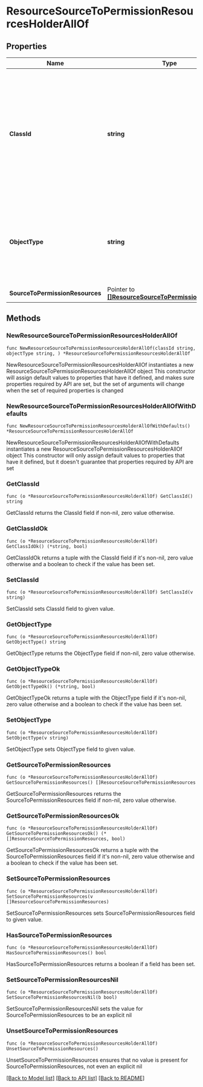 # ResourceSourceToPermissionResourcesHolderAllOf

## Properties

Name | Type | Description | Notes
------------ | ------------- | ------------- | -------------
**ClassId** | **string** | The fully-qualified name of the instantiated, concrete type. This property is used as a discriminator to identify the type of the payload when marshaling and unmarshaling data. | [default to "resource.SourceToPermissionResourcesHolder"]
**ObjectType** | **string** | The fully-qualified name of the instantiated, concrete type. The value should be the same as the &#39;ClassId&#39; property. | [default to "resource.SourceToPermissionResourcesHolder"]
**SourceToPermissionResources** | Pointer to [**[]ResourceSourceToPermissionResources**](ResourceSourceToPermissionResources.md) |  | [optional] 

## Methods

### NewResourceSourceToPermissionResourcesHolderAllOf

`func NewResourceSourceToPermissionResourcesHolderAllOf(classId string, objectType string, ) *ResourceSourceToPermissionResourcesHolderAllOf`

NewResourceSourceToPermissionResourcesHolderAllOf instantiates a new ResourceSourceToPermissionResourcesHolderAllOf object
This constructor will assign default values to properties that have it defined,
and makes sure properties required by API are set, but the set of arguments
will change when the set of required properties is changed

### NewResourceSourceToPermissionResourcesHolderAllOfWithDefaults

`func NewResourceSourceToPermissionResourcesHolderAllOfWithDefaults() *ResourceSourceToPermissionResourcesHolderAllOf`

NewResourceSourceToPermissionResourcesHolderAllOfWithDefaults instantiates a new ResourceSourceToPermissionResourcesHolderAllOf object
This constructor will only assign default values to properties that have it defined,
but it doesn't guarantee that properties required by API are set

### GetClassId

`func (o *ResourceSourceToPermissionResourcesHolderAllOf) GetClassId() string`

GetClassId returns the ClassId field if non-nil, zero value otherwise.

### GetClassIdOk

`func (o *ResourceSourceToPermissionResourcesHolderAllOf) GetClassIdOk() (*string, bool)`

GetClassIdOk returns a tuple with the ClassId field if it's non-nil, zero value otherwise
and a boolean to check if the value has been set.

### SetClassId

`func (o *ResourceSourceToPermissionResourcesHolderAllOf) SetClassId(v string)`

SetClassId sets ClassId field to given value.


### GetObjectType

`func (o *ResourceSourceToPermissionResourcesHolderAllOf) GetObjectType() string`

GetObjectType returns the ObjectType field if non-nil, zero value otherwise.

### GetObjectTypeOk

`func (o *ResourceSourceToPermissionResourcesHolderAllOf) GetObjectTypeOk() (*string, bool)`

GetObjectTypeOk returns a tuple with the ObjectType field if it's non-nil, zero value otherwise
and a boolean to check if the value has been set.

### SetObjectType

`func (o *ResourceSourceToPermissionResourcesHolderAllOf) SetObjectType(v string)`

SetObjectType sets ObjectType field to given value.


### GetSourceToPermissionResources

`func (o *ResourceSourceToPermissionResourcesHolderAllOf) GetSourceToPermissionResources() []ResourceSourceToPermissionResources`

GetSourceToPermissionResources returns the SourceToPermissionResources field if non-nil, zero value otherwise.

### GetSourceToPermissionResourcesOk

`func (o *ResourceSourceToPermissionResourcesHolderAllOf) GetSourceToPermissionResourcesOk() (*[]ResourceSourceToPermissionResources, bool)`

GetSourceToPermissionResourcesOk returns a tuple with the SourceToPermissionResources field if it's non-nil, zero value otherwise
and a boolean to check if the value has been set.

### SetSourceToPermissionResources

`func (o *ResourceSourceToPermissionResourcesHolderAllOf) SetSourceToPermissionResources(v []ResourceSourceToPermissionResources)`

SetSourceToPermissionResources sets SourceToPermissionResources field to given value.

### HasSourceToPermissionResources

`func (o *ResourceSourceToPermissionResourcesHolderAllOf) HasSourceToPermissionResources() bool`

HasSourceToPermissionResources returns a boolean if a field has been set.

### SetSourceToPermissionResourcesNil

`func (o *ResourceSourceToPermissionResourcesHolderAllOf) SetSourceToPermissionResourcesNil(b bool)`

 SetSourceToPermissionResourcesNil sets the value for SourceToPermissionResources to be an explicit nil

### UnsetSourceToPermissionResources
`func (o *ResourceSourceToPermissionResourcesHolderAllOf) UnsetSourceToPermissionResources()`

UnsetSourceToPermissionResources ensures that no value is present for SourceToPermissionResources, not even an explicit nil

[[Back to Model list]](../README.md#documentation-for-models) [[Back to API list]](../README.md#documentation-for-api-endpoints) [[Back to README]](../README.md)


